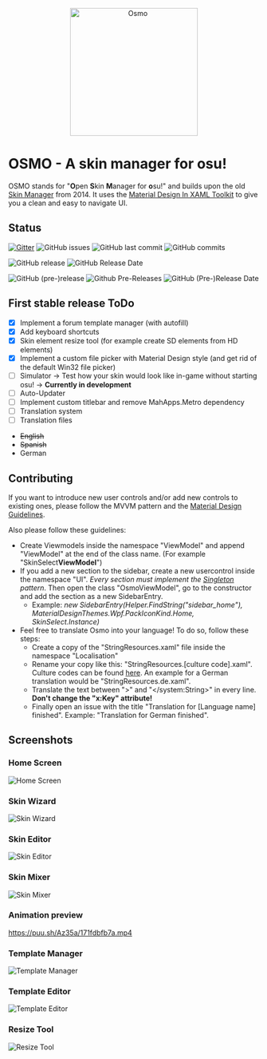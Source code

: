 <p align="center">
  <a href="https://github.com/BlackTasty/Osmo">
    <img alt="Osmo" width="256" heigth="256" src="https://puu.sh/AT8lu/cb831fac69.png">
  </a>
</p>

# OSMO - A skin manager for osu!

 OSMO stands for "**O**pen **S**kin **M**anager for **o**su!" and builds upon the old [Skin Manager](https://osu.ppy.sh/community/forums/topics/231747 "Skin Manager") from 2014. It uses the [Material Design In XAML Toolkit](https://github.com/ButchersBoy/MaterialDesignInXamlToolkit "Material Design In XAML Toolkit") to give you a clean and easy to navigate UI.

## Status

[![Gitter](https://img.shields.io/badge/Gitter-Join%20Chat-green.svg?style=flat-square)](https://gitter.im/OsmoChat/Lobby)
![GitHub issues](https://img.shields.io/github/issues/BlackTasty/Osmo.svg?style=flat-square)
![GitHub last commit](https://img.shields.io/github/last-commit/BlackTasty/Osmo.svg?style=flat-square)
![GitHub commits](https://img.shields.io/github/commits-since/BlackTasty/Osmo/0.0.1.50-alpha.svg?style=flat-square)

![GitHub release](https://img.shields.io/github/release/BlackTasty/Osmo.svg?style=flat-square)
![GitHub Release Date](https://img.shields.io/github/release-date/BlackTasty/Osmo.svg?style=flat-square)

![GitHub (pre-)release](https://img.shields.io/github/release/BlackTasty/Osmo/all.svg?style=flat-square&label=pre-release)
![Github Pre-Releases](https://img.shields.io/github/downloads-pre/BlackTasty/Osmo/latest/total.svg?style=flat-square&colorB=f57b40)
![GitHub (Pre-)Release Date](https://img.shields.io/github/release-date-pre/BlackTasty/Osmo.svg?style=flat-square&label=pre-release%20date&colorB=f57b40)

## First stable release ToDo

- [x] Implement a forum template manager (with autofill)
- [x] Add keyboard shortcuts
- [x] Skin element resize tool (for example create SD elements from HD elements)
- [x] Implement a custom file picker with Material Design style (and get rid of the default Win32 file picker)
- [ ] Simulator -> Test how your skin would look like in-game without starting osu! -> **Currently in development**
- [ ] Auto-Updater
- [ ] Implement custom titlebar and remove MahApps.Metro dependency
- [ ] Translation system
- [ ] Translation files
 - <s>English</s>
 - <s>Spanish</s>
 - German

## Contributing

If you want to introduce new user controls and/or add new controls to existing ones, please follow the MVVM pattern and the [Material Design Guidelines](https://material.io/design/).

Also please follow these guidelines:
- Create Viewmodels inside the namespace "ViewModel" and append "ViewModel" at the end of the class name. (For example "SkinSelect**ViewModel**")
- If you add a new section to the sidebar, create a new usercontrol inside the namespace "UI". *Every section must implement the [Singleton](http://csharpindepth.com/Articles/General/Singleton.aspx) pattern*. Then open the class "OsmoViewModel", go to the constructor and add the section as a new SidebarEntry.
  - Example: *new SidebarEntry(Helper.FindString("sidebar_home"), MaterialDesignThemes.Wpf.PackIconKind.Home, SkinSelect.Instance)*
- Feel free to translate Osmo into your language! To do so, follow these steps:
  - Create a copy of the "StringResources.xaml" file inside the namespace "Localisation"
  - Rename your copy like this: "StringResources.[culture code].xaml". Culture codes can be found [here](https://msdn.microsoft.com/en-us/library/hh441729.aspx?f=255&MSPPError=-2147217396). An example for a German translation would be "StringResources.de.xaml".
  - Translate the text between ">" and "</system:String>" in every line. **Don't change the "x:Key" attribute!**
  - Finally open an issue with the title "Translation for [Language name] finished". Example: "Translation for German finished". 

## Screenshots

### Home Screen
![Home Screen](https://puu.sh/ASsxu/a53008ee66.jpg "Home Screen")

### Skin Wizard
![Skin Wizard](https://puu.sh/Az2YR/8f1d07c045.jpg "Skin Wizard")

### Skin Editor
![Skin Editor](https://puu.sh/ASsAP/6ce83fc85a.jpg "Skin Editor")

### Skin Mixer
![Skin Mixer](https://puu.sh/ASsBW/a04543558f.jpg "Skin Mixer")

### Animation preview 
https://puu.sh/Az35a/171fdbfb7a.mp4

### Template Manager
![Template Manager](https://puu.sh/ASsCI/e2bebb7620.jpg "Template Manager")

### Template Editor
![Template Editor](https://puu.sh/ASsFe/be19d4ae3b.jpg "Template Editor")

### Resize Tool
![Resize Tool](https://puu.sh/ASsFP/fcce8783ef.jpg "Resize Tool")
